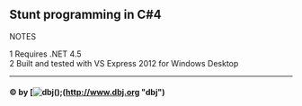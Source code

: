 

Stunt programming in C#4
------------------------

NOTES

1 Requires .NET 4.5  
2 Built and tested with VS Express 2012 for Windows Desktop  
  
  
  
---------------------------------------------------------------------  
#### &copy; by [![dbj();](http://dbj.org/wp-content/uploads/2015/12/cropped-dbj-icon-e1486129719897.jpg)(http://www.dbj.org "dbj")  

